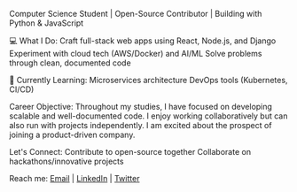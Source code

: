 Computer Science Student | Open-Source Contributor | Building with Python & JavaScript

💻 What I Do:
Craft full-stack web apps using React, Node.js, and Django
Experiment with cloud tech (AWS/Docker) and AI/ML
Solve problems through clean, documented code

🌱 Currently Learning:
Microservices architecture
DevOps tools (Kubernetes, CI/CD)

Career Objective:
Throughout my studies, I have focused on developing scalable and well-documented code. I enjoy
working collaboratively but can also run with projects independently. I am excited about the
prospect of joining a product-driven company.

Let's Connect:
Contribute to open-source together
Collaborate on hackathons/innovative projects

Reach me: [Email](442himanshi@gmail.com) | [LinkedIn](https://www.linkedin.com/in/442-himanshi/) | [Twitter](https://x.com/himAnshi_882)

